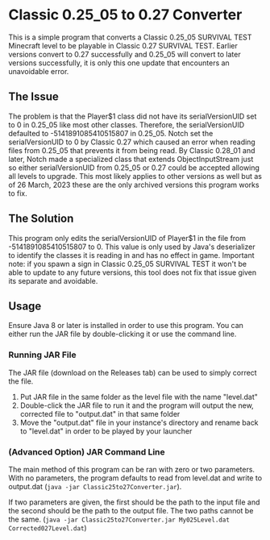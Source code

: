 # Classic 0.25_05 to 0.27 Converter
This is a simple program that converts a Classic 0.25_05 SURVIVAL TEST Minecraft level to be playable in Classic 0.27 SURVIVAL TEST. Earlier versions convert 
to 0.27 successfully and 0.25_05 will convert to later versions successfully, it is only this one update that encounters an unavoidable error. 

## The Issue
The problem is that the Player$1 class did not have its serialVersionUID set to 0 in 0.25_05 like most other classes. Therefore, the serialVersionUID defaulted
to -5141891085410515807 in 0.25_05. Notch set the serialVersionUID to 0 by Classic 0.27 which caused an error when reading files from 0.25_05 that prevents
it from being read. By Classic 0.28_01 and later, Notch made a specialized class that extends ObjectInputStream just so either serialVersionUID from 0.25_05
or 0.27 could be accepted allowing all levels to upgrade. This most likely applies to other versions as well but as of 26 March, 2023 these are the only 
archived versions this program works to fix.

## The Solution
This program only edits the serialVersionUID of Player$1 in the file from -5141891085410515807 to 0. This value is only used by Java's deserializer to 
identify the classes it is reading in and has no effect in game. Important note: if you spawn a sign in Classic 0.25_05 SURVIVAL TEST it won't be able to update to any future versions, this tool does not fix that issue given its separate and avoidable.

## Usage
Ensure Java 8 or later is installed in order to use this program. You can either run the JAR file by double-clicking it or use the command line.

### Running JAR File
The JAR file (download on the Releases tab) can be used to simply correct the file.
1. Put JAR file in the same folder as the level file with the name "level.dat"
2. Double-click the JAR file to run it and the program will output the new, corrected file to "output.dat" in that same folder
3. Move the "output.dat" file in your instance's directory and rename back to "level.dat" in order to be played by your launcher

### (Advanced Option) JAR Command Line
The main method of this program can be ran with zero or two parameters. With no parameters, the program defaults to read from level.dat and write to 
output.dat (`java -jar Classic25to27Converter.jar`).

If two parameters are given, the first should be the path to the input file and the second should be the path to the output file. The two paths cannot be the same. (`java -jar Classic25to27Converter.jar My025Level.dat Corrected027Level.dat`)
